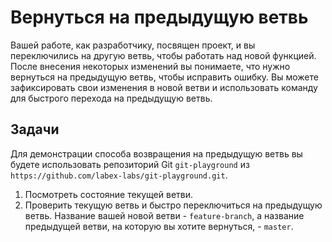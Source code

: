 # Вернуться на предыдущую ветвь

Вашей работе, как разработчику, посвящен проект, и вы переключились на другую ветвь, чтобы работать над новой функцией. После внесения некоторых изменений вы понимаете, что нужно вернуться на предыдущую ветвь, чтобы исправить ошибку. Вы можете зафиксировать свои изменения в новой ветви и использовать команду для быстрого перехода на предыдущую ветвь.

## Задачи

Для демонстрации способа возвращения на предыдущую ветвь вы будете использовать репозиторий Git `git-playground` из `https://github.com/labex-labs/git-playground.git`.

1. Посмотреть состояние текущей ветви.
2. Проверить текущую ветвь и быстро переключиться на предыдущую ветвь. Название вашей новой ветви - `feature-branch`, а название предыдущей ветви, на которую вы хотите вернуться, - `master`.
